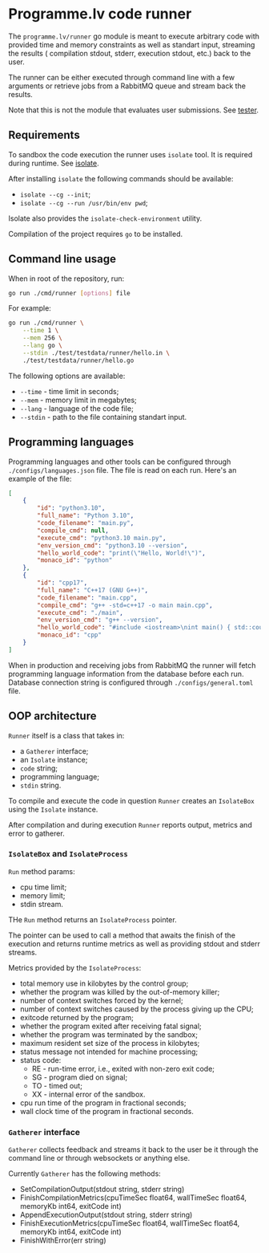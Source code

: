 # Programme.lv code runner

The `programme.lv/runner` go module is meant to execute arbitrary code with
provided time and memory constraints as well as standart input, streaming
the results ( compilation stdout, stderr, execution stdout, etc.) back to the user.

The runner can be either executed through command line with a few arguments
or retrieve jobs from a RabbitMQ queue and stream back the results.

Note that this is not the module that evaluates user submissions.
See [tester](https://github.com/programme-lv/tester).

## Requirements

To sandbox the code execution the runner uses `isolate` tool.
It is required during runtime.
See [isolate](https://github.com/ioi/isolate).

After installing `isolate` the following commands should be available:
- `isolate --cg --init`;
- `isolate --cg --run /usr/bin/env pwd`;

Isolate also provides the `isolate-check-environment` utility.

Compilation of the project requires `go` to be installed.

## Command line usage

When in root of the repository, run:
```bash
go run ./cmd/runner [options] file
```

For example:
```bash
go run ./cmd/runner \
    --time 1 \
    --mem 256 \
    --lang go \
    --stdin ./test/testdata/runner/hello.in \
    ./test/testdata/runner/hello.go
```

The following options are available:
- `--time` - time limit in seconds;
- `--mem` - memory limit in megabytes;
- `--lang` - language of the code file;
- `--stdin` - path to the file containing standart input.

## Programming languages

Programming languages and other tools can be configured through
`./configs/languages.json` file. The file is read on each run.
Here's an example of the file:
```json
[
    {
        "id": "python3.10",
        "full_name": "Python 3.10",
        "code_filename": "main.py",
        "compile_cmd": null,
        "execute_cmd": "python3.10 main.py",
        "env_version_cmd": "python3.10 --version",
        "hello_world_code": "print(\"Hello, World!\")",
        "monaco_id": "python"
    },
    {
        "id": "cpp17",
        "full_name": "C++17 (GNU G++)",
        "code_filename": "main.cpp",
        "compile_cmd": "g++ -std=c++17 -o main main.cpp",
        "execute_cmd": "./main",
        "env_version_cmd": "g++ --version",
        "hello_world_code": "#include <iostream>\nint main() { std::cout << \"Hello, World!\"; }",
        "monaco_id": "cpp"
    }
]
```

When in production and receiving jobs from RabbitMQ the
runner will fetch programming language information from the database
before each run. Database connection string is configured through
`./configs/general.toml` file.


## OOP architecture

`Runner` itself is a class that takes in:
- a `Gatherer` interface;
- an `Isolate` instance;
- `code` string;
- programming language;
- `stdin` string.

To compile and execute the code in question `Runner` creates
an `IsolateBox` using the `Isolate` instance.

After compilation and during execution `Runner` reports
output, metrics and error to gatherer.

### `IsolateBox` and `IsolateProcess`

`Run` method params:
- cpu time limit;
- memory limit;
- stdin stream.

THe `Run` method returns an `IsolateProcess` pointer.

The pointer can be used to call a method that awaits the finish
of the execution and returns runtime metrics as well as providing
stdout and stderr streams.

Metrics provided by the `IsolateProcess`:
- total memory use in kilobytes by the control group;
- whether the program was killed by the out-of-memory killer;
- number of context switches forced by the kernel;
- number of context switches caused by the process giving up the CPU; 
- exitcode returned by the program;
- whether the program exited after receiving fatal signal;
- whether the program was terminated by the sandbox;
- maximum resident set size of the process in kilobytes;
- status message not intended for machine processing;
- status code:
  - RE - run-time error, i.e., exited with non-zero exit code;
  - SG - program died on signal;
  - TO - timed out;
  - XX - internal error of the sandbox.
- cpu run time of the program in fractional seconds;
- wall clock time of the program in fractional seconds.


### `Gatherer` interface

`Gatherer` collects feedback and streams it back to the user be it through
the command line or through websockets or anything else.

Currently `Gatherer` has the following methods:
- SetCompilationOutput(stdout string, stderr string)
- FinishCompilationMetrics(cpuTimeSec float64, wallTimeSec float64, memoryKb int64, exitCode int)
- AppendExecutionOutput(stdout string, stderr string)
- FinishExecutionMetrics(cpuTimeSec float64, wallTimeSec float64, memoryKb int64, exitCode int)
- FinishWithError(err string)

